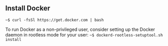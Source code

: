 ## Install Docker

``` ~$ curl -fsSl https://get.docker.com | bash   ```

To run Docker as a non-privileged user, consider setting up the 
Docker daemon in rootless mode for your user:
``` ~$ dockerd-rootless-setuptool.sh install ``` 